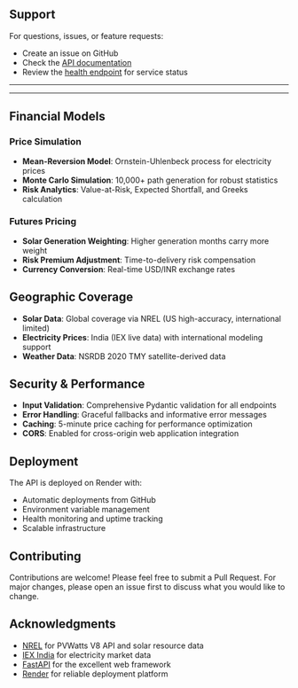 
## Support

For questions, issues, or feature requests:
- Create an issue on GitHub
- Check the [API documentation](https://chainfly-derivative-finance.onrender.com/docs)
- Review the [health endpoint](https://chainfly-derivative-finance.onrender.com/health) for service status

---
---

## Financial Models

### Price Simulation
- **Mean-Reversion Model**: Ornstein-Uhlenbeck process for electricity prices
- **Monte Carlo Simulation**: 10,000+ path generation for robust statistics
- **Risk Analytics**: Value-at-Risk, Expected Shortfall, and Greeks calculation

### Futures Pricing
- **Solar Generation Weighting**: Higher generation months carry more weight
- **Risk Premium Adjustment**: Time-to-delivery risk compensation
- **Currency Conversion**: Real-time USD/INR exchange rates

## Geographic Coverage

- **Solar Data**: Global coverage via NREL (US high-accuracy, international limited)
- **Electricity Prices**: India (IEX live data) with international modeling support
- **Weather Data**: NSRDB 2020 TMY satellite-derived data

## Security & Performance

- **Input Validation**: Comprehensive Pydantic validation for all endpoints
- **Error Handling**: Graceful fallbacks and informative error messages  
- **Caching**: 5-minute price caching for performance optimization
- **CORS**: Enabled for cross-origin web application integration

## Deployment

The API is deployed on Render with:
- Automatic deployments from GitHub
- Environment variable management
- Health monitoring and uptime tracking
- Scalable infrastructure

## Contributing

Contributions are welcome! Please feel free to submit a Pull Request. For major changes, please open an issue first to discuss what you would like to change.


## Acknowledgments

- [NREL](https://www.nrel.gov/) for PVWatts V8 API and solar resource data
- [IEX India](https://www.iexindia.com/) for electricity market data
- [FastAPI](https://fastapi.tiangolo.com/) for the excellent web framework
- [Render](https://render.com/) for reliable deployment platform

